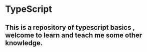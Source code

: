# TypeScript
## This is a repository of typescript basics , welcome to learn and teach me some other knowledge.

